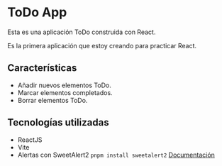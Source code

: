 # ToDo App

Esta es una aplicación ToDo construida con React.

Es la primera aplicación que estoy creando para practicar React.

## Características

- Añadir nuevos elementos ToDo.
- Marcar elementos completados.
- Borrar elementos ToDo.

## Tecnologías utilizadas

- ReactJS
- Vite
- Alertas con SweetAlert2 `pnpm install sweetalert2` [Documentación](https://sweetalert2.github.io/#usage)
